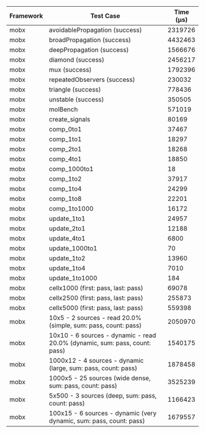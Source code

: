 | Framework | Test Case | Time (μs) |
| --- | --- | --- |
| mobx | avoidablePropagation (success) | 2319726 |
| mobx | broadPropagation (success) | 4432463 |
| mobx | deepPropagation (success) | 1566676 |
| mobx | diamond (success) | 2456217 |
| mobx | mux (success) | 1792396 |
| mobx | repeatedObservers (success) | 230032 |
| mobx | triangle (success) | 778436 |
| mobx | unstable (success) | 350505 |
| mobx | molBench | 571019 |
| mobx | create_signals | 80169 |
| mobx | comp_0to1 | 37467 |
| mobx | comp_1to1 | 18297 |
| mobx | comp_2to1 | 18268 |
| mobx | comp_4to1 | 18850 |
| mobx | comp_1000to1 | 18 |
| mobx | comp_1to2 | 37917 |
| mobx | comp_1to4 | 24299 |
| mobx | comp_1to8 | 22201 |
| mobx | comp_1to1000 | 16172 |
| mobx | update_1to1 | 24957 |
| mobx | update_2to1 | 12188 |
| mobx | update_4to1 | 6800 |
| mobx | update_1000to1 | 70 |
| mobx | update_1to2 | 13960 |
| mobx | update_1to4 | 7010 |
| mobx | update_1to1000 | 184 |
| mobx | cellx1000 (first: pass, last: pass) | 69078 |
| mobx | cellx2500 (first: pass, last: pass) | 255873 |
| mobx | cellx5000 (first: pass, last: pass) | 559398 |
| mobx | 10x5 - 2 sources - read 20.0% (simple, sum: pass, count: pass) | 2050970 |
| mobx | 10x10 - 6 sources - dynamic - read 20.0% (dynamic, sum: pass, count: pass) | 1540175 |
| mobx | 1000x12 - 4 sources - dynamic (large, sum: pass, count: pass) | 1878458 |
| mobx | 1000x5 - 25 sources (wide dense, sum: pass, count: pass) | 3525239 |
| mobx | 5x500 - 3 sources (deep, sum: pass, count: pass) | 1166423 |
| mobx | 100x15 - 6 sources - dynamic (very dynamic, sum: pass, count: pass) | 1679557 |
